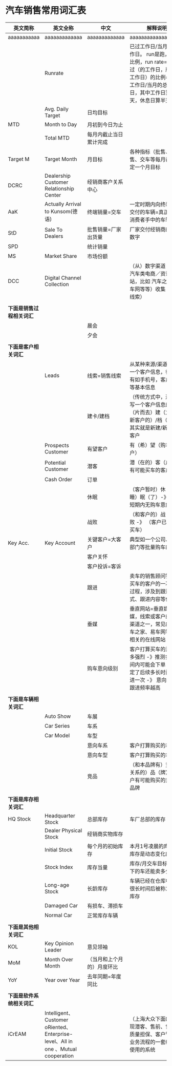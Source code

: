 # 汽车销售常用词汇表

| 英文简称 | 英文全称 | 中文 | 解释说明 |
| ------- | ------ | ------ | ---------- |
| aaaaaaaaaaa | aaaaaaaaaaaaa | aaaaaaaaaaaaa | aaaaaaaaaaaaaaaaaaa |
| | Runrate |         | 已过工作日/当月的总工作日。 run是跑，rate是比例，run rate=已经跑过（的工作日，所占总工作日）的比例==已过工作日/当月的总工作日，其中工作日算一天，休息日算半天|
| | Avg. Daily Target | 日均目标 |  |
| MTD | Month to Day | 月初到今日为止 | |
| | Total MTD | 每月内截止当日累计完成 | |
| Target M | Target Month | 月目标 | 各种指标（批售、零售、交车等每月都会设定一个月目标 |
| DCRC | Dealership Customer Relationship Center | 经销商客户关系中心 | |
| AaK | Actually Arrival to Kunsom(德语) | 终端销量=交车 | 一定时期内向终端用户交付的车辆=真正交付到消费者手中的车辆数字 |
| StD | Sale To Dealers | 批售销量=厂家出货量 | 厂家交付经销商的车辆数字 |
| SPD | | 统计销量 | |
| MS | Market Share | 市场份额 | |
| DCC | Digital Channel Collection | | （从）数字渠道（各种汽车类电商／资讯等网站，比如 汽车之家，易车网等等）收集（来的线索）|
| | | |
| **下面是销售过程相关词汇** | | | |
| | | 晨会 | |
| | | 夕会 | |
| | | |
| **下面是客户相关词汇** | | | |
| | Leads | 线索=销售线索 | 从某种来源/渠道获得的一个客户信息，往往只有如手机号，客户的姓等基本信息 |
| | | 建卡/建档 | （传统方式中，通过填写一个客户信息的）卡（片而去）建（立一个新客户的）/档（案）-》其实就是新建/新增一个客户 |
| | Prospects Customer | 有望客户 | 有（希）望（购车的客户） |
| | Potential Customer | 潜客 | 潜（在的）客（户）-》有可能买车的客户 |
| | Cash Order | 订单 | |
| | | 休眠 | （客户暂时）休（息，睡）眠（了）-》暂时/短期内无购车意向 |
| | | 战败 | （和客户的）战（斗失）败 -》 （客户已确定不买车） |
| Key Acc. | Key Account | 关键客户=大客户 | 典型如一个公司、政府部门等批量购车的客户 |
| | | 客户关怀 | |
| | | 客户投诉=客诉 | |
| | | 跟进 | 卖车的销售顾问针对要买车的客户的一次沟通过程，涉及到跟进方式、跟进内容等信息 |
| | | 垂媒 | 垂直网站=垂直媒体=垂媒，线索或客户的来源渠道之一，常见的有汽车之家、易车网等汽车相关的在线网站 |
| | | 购车意向级别 | 客户打算买车的意向有多强烈 -》推测多长时间内可能会下单 -》 决定了后续多长时间要跟进一次 -》 意向越高，跟进频率越高 |
| | | |
| **下面是车辆相关词汇** | | | |
| | Auto Show | 车展 | |
| | Car Series | 车系 | |
| | Car Model | 车型 | |
| | | 意向车系 | 客户打算购买的车系 |
| | | 意向车型 | 客户打算购买的车型 |
| | | 竞品 | （和本品牌有）竞（争关系的）品（牌）-》客户有可能购买的对手的品牌 |
| | | |
| **下面是库存相关词汇** | | | |
| HQ Stock | Headquarter Stock | 总部库存 | 车厂总部的库存 |
| | Dealer Physical Stock | 经销商实物库存 | |
| | Initial Stock | 每个月的初始库存 | 本月1号凌晨的库存量，库存是动态变化的 |
| | Stock Index | 库存当量 | 库存/月交车目标-》剩下的车还能卖多少个月 |
| | Long-age Stock | 长龄库存 | 车辆已经在仓库中存放很长时间后被称为长龄库存 |
| | Damaged Car | 有损车、滞损车 | |
| | Normal Car | 正常库存车辆 | |
| | | |
| **下面是其他相关词汇** | | | |
| KOL | Key Opinion Leader | 意见领袖 | |
| MoM | Month Over Month | （当月和上个月的）月度环比 | |
| YoY | Year over Year| 去年同期=年度同比 | |
| | | |
| **下面是软件系统相关词汇** | | | |
| iCrEAM | Intelligent、Customer oRiented、Enterprise-level、All in one 、Mutual cooperation | | （上海大众下面的）实现潜客、售前、售后、质量担保、客户管理等业务流程的一套经销商使用的系统 |
